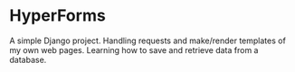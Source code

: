 # HyperForms
A simple Django project. Handling requests and make/render templates of my own web pages. Learning how to save and retrieve data from a database.

